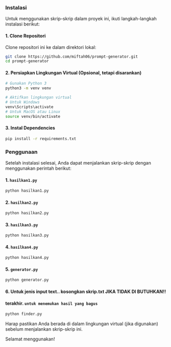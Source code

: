 ### Instalasi

Untuk menggunakan skrip-skrip dalam proyek ini, ikuti langkah-langkah instalasi berikut:

#### 1. Clone Repositori

Clone repositori ini ke dalam direktori lokal:

```bash
git clone https://github.com/miftah06/prompt-generator.git
cd prompt-generator
```

#### 2. Persiapkan Lingkungan Virtual (Opsional, tetapi disarankan)

```bash
# Gunakan Python 3
python3 -m venv venv

# Aktifkan lingkungan virtual
# Untuk Windows
venv\Scripts\activate
# Untuk MacOS atau Linux
source venv/bin/activate
```

#### 3. Instal Dependencies

```bash
pip install -r requirements.txt
```

### Penggunaan

Setelah instalasi selesai, Anda dapat menjalankan skrip-skrip dengan menggunakan perintah berikut:

#### 1. `hasilkan1.py`

```bash
python hasilkan1.py
```

#### 2. `hasilkan2.py`

```bash
python hasilkan2.py
```

#### 3. `hasilkan3.py`

```bash
python hasilkan3.py
```

#### 4. `hasilkan4.py`

```bash
python hasilkan4.py
```

#### 5. `generator.py`

```bash
python generator.py
```
#### 6. Untuk jenis input text.. kosongkan skrip.txt JIKA TIDAK DI BUTUHKAN!!

#### terakhir. `untuk menemukan hasil yang bagus`

```bash
python finder.py
```


Harap pastikan Anda berada di dalam lingkungan virtual (jika digunakan) sebelum menjalankan skrip-skrip ini.

Selamat menggunakan!